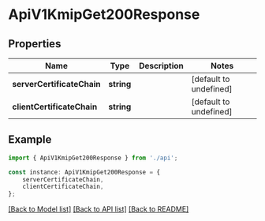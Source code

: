 # ApiV1KmipGet200Response


## Properties

Name | Type | Description | Notes
------------ | ------------- | ------------- | -------------
**serverCertificateChain** | **string** |  | [default to undefined]
**clientCertificateChain** | **string** |  | [default to undefined]

## Example

```typescript
import { ApiV1KmipGet200Response } from './api';

const instance: ApiV1KmipGet200Response = {
    serverCertificateChain,
    clientCertificateChain,
};
```

[[Back to Model list]](../README.md#documentation-for-models) [[Back to API list]](../README.md#documentation-for-api-endpoints) [[Back to README]](../README.md)
